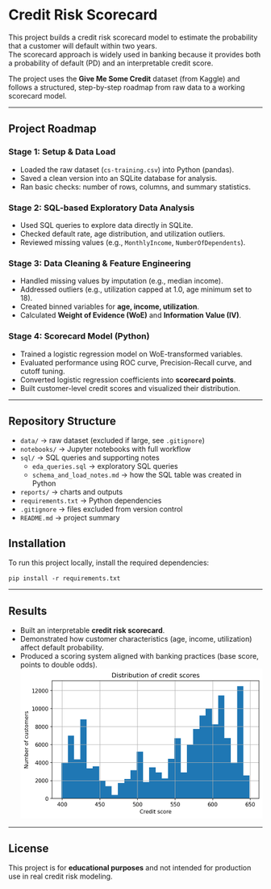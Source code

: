 # Credit Risk Scorecard

This project builds a credit risk scorecard model to estimate the probability that a customer will default within two years.  
The scorecard approach is widely used in banking because it provides both a probability of default (PD) and an interpretable credit score.

The project uses the **Give Me Some Credit** dataset (from Kaggle) and follows a structured, step-by-step roadmap from raw data to a working scorecard model.

---

## Project Roadmap

### Stage 1: Setup & Data Load
- Loaded the raw dataset (`cs-training.csv`) into Python (pandas).
- Saved a clean version into an SQLite database for analysis.
- Ran basic checks: number of rows, columns, and summary statistics.

### Stage 2: SQL-based Exploratory Data Analysis
- Used SQL queries to explore data directly in SQLite.
- Checked default rate, age distribution, and utilization outliers.
- Reviewed missing values (e.g., `MonthlyIncome`, `NumberOfDependents`).

### Stage 3: Data Cleaning & Feature Engineering
- Handled missing values by imputation (e.g., median income).
- Addressed outliers (e.g., utilization capped at 1.0, age minimum set to 18).
- Created binned variables for **age, income, utilization**.
- Calculated **Weight of Evidence (WoE)** and **Information Value (IV)**.

### Stage 4: Scorecard Model (Python)
- Trained a logistic regression model on WoE-transformed variables.
- Evaluated performance using ROC curve, Precision-Recall curve, and cutoff tuning.
- Converted logistic regression coefficients into **scorecard points**.
- Built customer-level credit scores and visualized their distribution.

---

## Repository Structure

- `data/` → raw dataset (excluded if large, see `.gitignore`)
- `notebooks/` → Jupyter notebooks with full workflow
- `sql/` → SQL queries and supporting notes
  - `eda_queries.sql` → exploratory SQL queries
  - `schema_and_load_notes.md` → how the SQL table was created in Python
- `reports/` → charts and outputs
- `requirements.txt` → Python dependencies
- `.gitignore` → files excluded from version control
- `README.md` → project summary

## Installation
To run this project locally, install the required dependencies:

```
pip install -r requirements.txt
```

---

## Results

- Built an interpretable **credit risk scorecard**.
- Demonstrated how customer characteristics (age, income, utilization) affect default probability.
- Produced a scoring system aligned with banking practices (base score, points to double odds).
![Credit Score Distribution](reports/credit_score_distribution.png)
---

## License

This project is for **educational purposes** and not intended for production use in real credit risk modeling.


